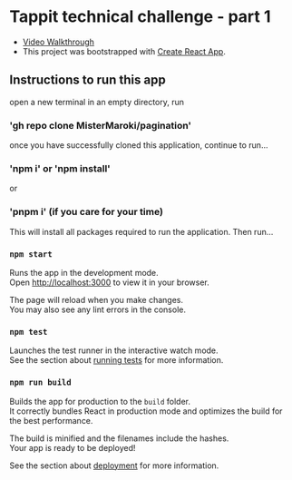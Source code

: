 # Tappit technical challenge - part 1

- [Video Walkthrough](https://youtu.be/D96M3aiui64)
- This project was bootstrapped with
  [Create React App](https://github.com/facebook/create-react-app).

## Instructions to run this app

open a new terminal in an empty directory, run

### 'gh repo clone MisterMaroki/pagination'

once you have successfully cloned this application, continue to run...

### 'npm i' or 'npm install'

or

### 'pnpm i' (if you care for your time)

This will install all packages required to run the application. Then run...

### `npm start`

Runs the app in the development mode.\
Open [http://localhost:3000](http://localhost:3000) to view it in your browser.

The page will reload when you make changes.\
You may also see any lint errors in the console.

### `npm test`

Launches the test runner in the interactive watch mode.\
See the section about [running tests](https://facebook.github.io/create-react-app/docs/running-tests)
for more information.

### `npm run build`

Builds the app for production to the `build` folder.\
It correctly bundles React in production mode and optimizes the build for the best
performance.

The build is minified and the filenames include the hashes.\
Your app is ready to be deployed!

See the section about
[deployment](https://facebook.github.io/create-react-app/docs/deployment) for
more information.
